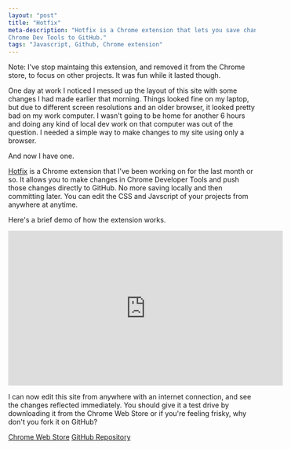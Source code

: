 ```yaml
---
layout: "post"
title: "Hotfix"
meta-description: "Hotfix is a Chrome extension that lets you save changes in 
Chrome Dev Tools to GitHub."
tags: "Javascript, Github, Chrome extension"
---
```


<span class ="notice">Note: I've stop maintaing this extension, and removed it from the Chrome store, to focus on other projects. It was fun while it lasted though. </span>

One day at work I noticed I messed up the layout of this site with some changes 
I had made earlier that morning. Things looked fine on my laptop, but due to
different screen resolutions and an older browser, it looked pretty bad on my work computer. I wasn't going to be home for another 6 hours and doing any kind of local
dev work on that computer was out of the question. I needed a simple way 
to make changes to my site using only a browser.

And now I have one.

[Hotfix][1] is a Chrome extension that I've been working on for the last month or so. 
It allows you to make changes in Chrome Developer Tools and push those changes directly to 
GitHub. No more saving locally and then committing later. You can edit the CSS and 
Javscript of your projects from anywhere at anytime.

Here's a brief demo of how the extension works. 

<iframe width="560" height="315" src="http://www.youtube.com/embed/ASRf2XC1wtU" frameborder="0" allowfullscreen></iframe>

I can now edit this site from anywhere with an 
internet connection, and see the changes reflected immediately. You should give it a test drive by downloading it from the Chrome Web Store or if you're feeling frisky, why don't you fork it on GitHub? 


<div class= "buttons-wrap">
	<a href="https://chrome.google.com/webstore/detail/hotfix/bfmckmhcljhakgkngnfjhmmffaabdafi"><span class="cws-link">Chrome Web Store</span></a>
	<a href="https://github.com/FajitaNachos/hotfix"><span class="github-link">
	GitHub Repository</span></a>
</div>


[1]: https://chrome.google.com/webstore/detail/hotfix/bfmckmhcljhakgkngnfjhmmffaabdafi
[2]: /images/hotfix-logo.png "hotfix"
